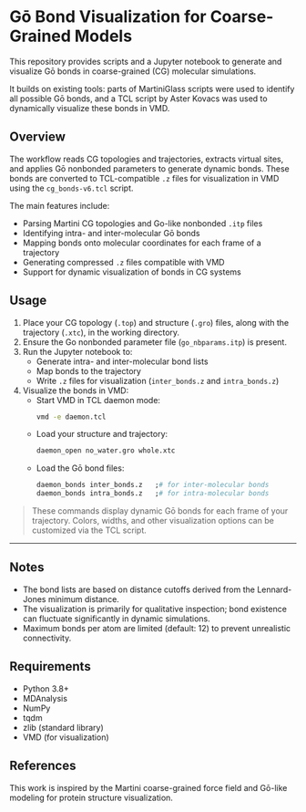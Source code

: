 # Gō Bond Visualization for Coarse-Grained Models

This repository provides scripts and a Jupyter notebook to generate and visualize Gō bonds in coarse-grained (CG) molecular simulations.

It builds on existing tools: parts of MartiniGlass scripts were used to identify all possible Gō bonds, and a TCL script by Aster Kovacs was used to dynamically visualize these bonds in VMD.

## Overview

The workflow reads CG topologies and trajectories, extracts virtual sites, and applies Gō nonbonded parameters to generate dynamic bonds. These bonds are converted to TCL-compatible `.z` files for visualization in VMD using the `cg_bonds-v6.tcl` script.

The main features include:

- Parsing Martini CG topologies and Go-like nonbonded `.itp` files
- Identifying intra- and inter-molecular Gō bonds
- Mapping bonds onto molecular coordinates for each frame of a trajectory
- Generating compressed `.z` files compatible with VMD
- Support for dynamic visualization of bonds in CG systems

## Usage

1. Place your CG topology (`.top`) and structure (`.gro`) files, along with the trajectory (`.xtc`), in the working directory.  
2. Ensure the Go nonbonded parameter file (`go_nbparams.itp`) is present.  
3. Run the Jupyter notebook to:  
   - Generate intra- and inter-molecular bond lists  
   - Map bonds to the trajectory  
   - Write `.z` files for visualization (`inter_bonds.z` and `intra_bonds.z`)  
4. Visualize the bonds in VMD:  
   - Start VMD in TCL daemon mode:  
     ```bash
     vmd -e daemon.tcl
     ```  
   - Load your structure and trajectory:  
     ```tcl
     daemon_open no_water.gro whole.xtc
     ```  
   - Load the Gō bond files:  
     ```tcl
     daemon_bonds inter_bonds.z   ;# for inter-molecular bonds
     daemon_bonds intra_bonds.z   ;# for intra-molecular bonds
     ```  

> These commands display dynamic Gō bonds for each frame of your trajectory. Colors, widths, and other visualization options can be customized via the TCL script.

---

## Notes

- The bond lists are based on distance cutoffs derived from the Lennard-Jones minimum distance.
- The visualization is primarily for qualitative inspection; bond existence can fluctuate significantly in dynamic simulations.
- Maximum bonds per atom are limited (default: 12) to prevent unrealistic connectivity.

## Requirements

- Python 3.8+
- MDAnalysis
- NumPy
- tqdm
- zlib (standard library)
- VMD (for visualization)

## References

This work is inspired by the Martini coarse-grained force field and Gō-like modeling for protein structure visualization.

